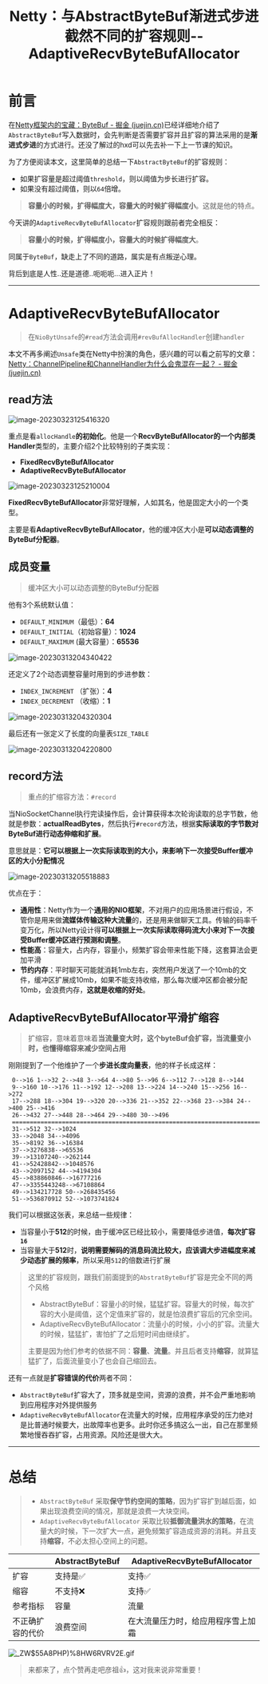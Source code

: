 ﻿---
title: Netty：与AbstractByteBuf渐进式步进截然不同的扩容规则--AdaptiveRecvByteBufAllocator
categories: Netty
tags:
  - IO
  - Netty
cover: >-
  https://hmf-typora-images.oss-cn-guangzhou.aliyuncs.com/images/202307091602399.png
abbrlink: 52287
updated: 2023-07-19 10:54:43
---




# 前言

在[Netty框架内的宝藏：ByteBuf - 掘金 (juejin.cn)](https://juejin.cn/post/7206924411256176696)已经详细地介绍了`AbstractByteBuf`写入数据时，会先判断是否需要扩容并且扩容的算法采用的是**渐进式步进**的方式进行。还没了解过的hxd可以先去补一下上一节课的知识。

为了方便阅读本文，这里简单的总结一下`AbstractByteBuf`的扩容规则：

-   如果扩容量是超过阈值`threshold`，则以阈值为步长进行扩容。
-   如果没有超过阈值，则以`64`倍增。

> **容量小的时候，扩得幅度大，容量大的时候扩得幅度小**。这就是他的特点。

今天讲的`AdaptiveRecvByteBufAllocator`扩容规则跟前者完全相反：

> **容量小的时候，扩得幅度小，容量大的时候扩得幅度大**。

同属于`ByteBuf`，缺走上了不同的道路，属实是有点叛逆心理。

背后到底是人性..还是道德..呃呃呃...进入正片！

* * *

# AdaptiveRecvByteBufAllocator

> 在`NioBytUnsafe`的`#read`方法会调用`#revBufAllocHandler`创建`handler`

本文不再多阐述`Unsafe`类在Netty中扮演的角色，感兴趣的可以看之前写的文章：[Netty：ChannelPipeline和ChannelHandler为什么会鬼混在一起？ - 掘金 (juejin.cn)](https://juejin.cn/post/7213653429416362039)

## read方法

![image-20230323125416320](https://p3-juejin.byteimg.com/tos-cn-i-k3u1fbpfcp/c492a479150b4eb48634ee603fe989e6~tplv-k3u1fbpfcp-zoom-1.image)

重点是看`allocHandle`**的初始化**。他是一个**RecvByteBufAllocator的一个内部类Handler**类型的，主要介绍2个比较特别的子类实现：

-   **FixedRecvByteBufAllocator**
-   **AdaptiveRecvByteBufAllocator**

![image-20230323125210004](https://p3-juejin.byteimg.com/tos-cn-i-k3u1fbpfcp/1038939d2f9d4d9a8cfabcb48ab97d81~tplv-k3u1fbpfcp-zoom-1.image)

**FixedRecvByteBufAllocator**非常好理解，人如其名，他是固定大小的一个类型。

主要是看**AdaptiveRecvByteBufAllocator**，他的缓冲区大小是**可以动态调整的ByteBuf分配器**。

## 成员变量

> 缓冲区大小可以动态调整的ByteBuf分配器

他有3个系统默认值：

-   `DEFAULT_MINIMUM`（最低）：**64**
-   `DEFAULT_INITIAL`（初始容量）：**1024**
-   `DEFAULT_MAXIMUM` (最大容量）：**65536**

![image-20230313204340422](https://p3-juejin.byteimg.com/tos-cn-i-k3u1fbpfcp/10fc8477ff7c47898cc7e68f9bd632a6~tplv-k3u1fbpfcp-zoom-1.image)

还定义了2个动态调整容量时用到的步进参数：

-   `INDEX_INCREMENT` （扩张）：**4**
-   `INDEX_DECREMENT` （收缩）：**1**

![image-20230313204320304](https://p3-juejin.byteimg.com/tos-cn-i-k3u1fbpfcp/d3b1608141254b3396c6c2b29f0e1366~tplv-k3u1fbpfcp-zoom-1.image)

最后还有一张定义了长度的向量表`SIZE_TABLE`

![image-20230313204220800](https://p3-juejin.byteimg.com/tos-cn-i-k3u1fbpfcp/2bb2ecc303b141b2ab9435a533ea0111~tplv-k3u1fbpfcp-zoom-1.image)

## record方法

> 重点的扩缩容方法：`#record`

当NioSocketChannel执行完读操作后，会计算获得本次轮询读取的总字节数，他就是参数：**actualReadBytes**，然后执行`#record`方法，根据**实际读取的字节数对ByteBuf进行动态伸缩和扩展**。

意思就是：**它可以根据上一次实际读取到的大小，来影响下一次接受Buffer缓冲区的大小分配情况**

![image-20230313205518883](https://p3-juejin.byteimg.com/tos-cn-i-k3u1fbpfcp/89827b2089d542e08ead55cf9cdc0e64~tplv-k3u1fbpfcp-zoom-1.image)

优点在于：

-   **通用性**：Netty作为一个**通用的NIO框架**，不对用户的应用场景进行假设，不管你是用来做**流媒体传输这种大流量**的，还是用来做聊天工具。传输的码率千变万化，所以Netty设计得**可以根据上一次实际读取得码流大小来对下一次接受Buffer缓冲区进行预测和调整**。
-   **性能高**：容量大，占内存，容量小，频繁扩容会带来性能下降，这套算法会更加平滑
-   **节约内存**：平时聊天可能就消耗1mb左右，突然用户发送了一个10mb的文件，缓冲区扩展成10mb，如果不能支持收缩，那么每次缓冲区都会被分配10mb，会浪费内存，**这就是收缩的好处**。



## AdaptiveRecvByteBufAllocator平滑扩缩容

> 扩缩容，意味着意味着**当流量变大时，这个byteBuf会扩容，当流量变小时，也懂得缩容来减少空间占用**

刚刚提到了一个他维护了一个**步进长度向量表**，他的样子长成这样：

```
 0-->16 1-->32 2-->48 3-->64 4-->80 5-->96 6-->112 7-->128 8-->144
 9-->160 10-->176 11-->192 12-->208 13-->224 14-->240 15-->256 16-->272
 17-->288 18-->304 19-->320 20-->336 21-->352 22-->368 23-->384 24-->400 25-->416
 26-->432 27-->448 28-->464 29-->480 30-->496 
 ================================================================================
 31-->512 32-->1024 
 33-->2048 34-->4096 
 35-->8192 36-->16384 
 37-->3276838-->65536
 39-->13107240-->262144
 41-->52428842-->1048576 
 43-->2097152 44-->4194304 
 45-->838860846-->16777216
 47-->3355443248-->67108864
 49-->134217728 50-->268435456 
 51-->536870912 52-->1073741824
```

我们可以根据这张表，来总结一些规律：

-   当容量小于**512**的时候，由于缓冲区已经比较小，需要降低步进值，**每次扩容`16`**
-   当容量大于**512**时，**说明需要解码的消息码流比较大，应该调大步进幅度来减少动态扩展的频率**，所以采用`512`的倍数进行扩展

> 这里的扩容规则，跟我们前面提到的`AbstratByteBuf`扩容是完全不同的两个风格
>
> -   AbstractByteBuf：容量小的时候，猛猛扩容。容量大的时候，每次扩容的大小是阈值，这个定值来扩容的，就是怕浪费扩容后的冗余空间。
> -   AdaptiveRecvByteBufAllocator：流量小的时候，小小的扩容。流量大的时候，猛猛扩，害怕扩了之后短时间由继续扩。
>
> 主要是因为他们参考的依据不同：**容量**、**流量**。并且后者支持**缩容**，就算猛猛扩了，后面流量变小了也会自己缩回去。

还有一点就是**扩容错误的代价**两者不同：

- `AbstractByteBuf`扩容大了，顶多就是空间，资源的浪费，并不会严重地影响到应用程序对外提供服务
- `AdaptiveRecvByteBufAllocator`在流量大的时候，应用程序承受的压力绝对是比普通时候要大，出故障率也更多。此时你还多搞这么一出，自己在那里频繁地慢吞吞扩容，占用资源。风险还是很大大。
* * *

# 总结
>- `AbstractByteBuf` 采取**保守节约空间的策略**，因为扩容扩到越后面，如果出现浪费空间的情况，那就是浪费一大块空间。
>- `AdaptiveRecvByteBufAllocator` 采取比较**抵御流量洪水的策略**，在流量大的时候，下一次扩大一点，避免频繁扩容造成资源的消耗。并且支持**缩容**，不必太担心空间上的问题。




|                  | AbstractByteBuf        | AdaptiveRecvByteBufAllocator       |
| ---------------- | ---------------------- | ---------------------------------- |
| 扩容             | 支持是✅ | 支持✅             |
| 缩容             | 不支持❌              | 支持✅             |
| 参考指标         | 容量                   | 流量                               |
| 不正确扩容的代价 | 浪费空间               | 在大流量压力时，给应用程序雪上加霜 |

![_ZW$55A8PHP)%8HW6RVRV2E.gif](https://p3-juejin.byteimg.com/tos-cn-i-k3u1fbpfcp/33417b01140647e5a5d039912b5dba3c~tplv-k3u1fbpfcp-zoom-1.image)

> 来都来了，点个赞再走吧彦祖👍，这对我来说非常重要！
